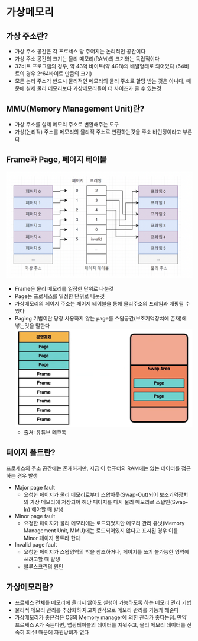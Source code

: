 # 가상메모리


## 가상 주소란?
- 가상 주소 공간은 각 프로세스 당 주어지는 논리적인 공간이다
- 가상 주소 공간의 크기는 물리 메모리(RAM)의 크기와는 독립적이다
- 32비트 프로그램의 경우, 약 43억 바이트(약 4GB)의 배열형태로 되어있다 (64비트의 경우 2^64바이트 만큼의 크기)
- 모든 논리 주소가 반드시 물리적인 메모리의 물리 주소로 할당 받는 것은 아니다, 때문에 실제 물리 메모리보다 가상메모리들이 더 사이즈가 클 수 있는것


## MMU(Memory Management Unit)란?
- 가상 주소를 실제 메모리 주소로 변환해주는 도구
- 가상(논리적) 주소를 메모리의 물리적 주소로 변환하는것을 주소 바인딩이라고 부른다


## Frame과 Page, 페이지 테이블
![](2023-01-11-20-23-25.png)
- Frame은 물리 메모리를 일정한 단위로 나눈것
- Page는 프로세스를 일정한 단위로 나눈것
- 가상메모리의 페이지 주소는 페이지 테이블을 통해 물리주소의 프레임과 매핑될 수 있다
- Paging 기법이란 당장 사용하지 않는 page를 스왑공간(보조기억장치에 존재)에 넣는것을 말한다
  ![](2023-01-11-20-40-37.png)
  * 출처: 유튜브 테코톡


## 페이지 폴트란?
프로세스의 주소 공간에는 존재하지만, 지금 이 컴퓨터의 RAM에는 없는 데이터를 접근하는 경우 발생  
- Major page fault
  - 요청한 페이지가 물리 메모리로부터 스왑아웃(Swap-Out)되어 보조기억장치의 가상 메모리에 저장되어 해당 페이지를 다시 물리 메모리로 스왑인(Swap-In) 해야할 때 발생
- Minor page fault
  - 요청한 페이지가 물리 메모리에는 로드되었지만 메모리 관리 유닛(Memory Management Unit, MMU)에는 로드되어있지 않다고 표시된 경우 이를 Minor 페이지 폴트라 한다
- Invalid page fault
  - 요청한 페이지가 스왑영역의 밖을 참조하거나, 페이지를 쓰기 불가능한 영역에 쓰려고할 때 발생
  - 블루스크린의 원인


## 가상메모리란?
- 프로세스 전체를 메모리에 올리지 않아도 실행이 가능하도록 하는 메모리 관리 기법
- 물리적 메모리 관리를 추상화하여 고차원적으로 메모리 관리를 가능케 해준다
- 가상메모리가 좋은점은 OS의 Memory manager에 의한 관리가 좋다는점. 만약 프로세스 A가 죽는다면, 맵핑테이블의 데이터를 지워주고, 물리 메모리 데이터를 신속히 회수! 때문에 자원낭비가 없다


